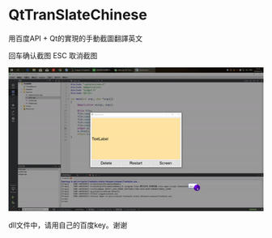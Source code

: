 # QtTranSlateChinese
用百度API + Qt的實現的手動截圖翻譯英文

回车确认截图
ESC 取消截图

![img](https://github.com/ChunSource/QtTranSlateChinese/blob/master/img/ezgif.com-video-to-gif.gif) 

dll文件中，请用自己的百度key。谢谢
